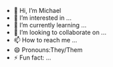 - 👋 Hi, I’m Michael
- 👀 I’m interested in ...
- 🌱 I’m currently learning ...
- 💞️ I’m looking to collaborate on ...
- 📫 How to reach me ...
- 😄 Pronouns:They/Them
- ⚡ Fun fact: ...

<!---
mwilke-aion/mwilke-aion is a ✨ special ✨ repository because its `README.md` (this file) appears on your GitHub profile.
You can click the Preview link to take a look at your changes.
--->
